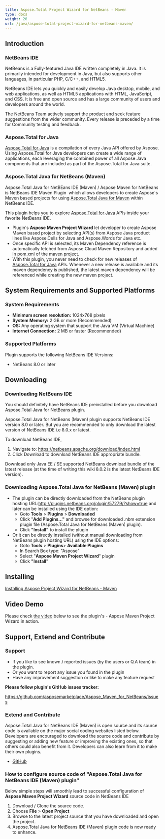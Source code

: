 ```yaml
---
title: Aspose.Total Project Wizard for NetBeans - Maven
type: docs
weight: 20
url: /java/aspose-total-project-wizard-for-netbeans-maven/
---
```


## **Introduction**
### **NetBeans IDE**
NetBeans is a Fully-featured Java IDE written completely in Java. It is primarily intended for development in Java, but also supports other languages, in particular PHP, C/C++, and HTML5.

NetBeans IDE lets you quickly and easily develop Java desktop, mobile, and web applications, as well as HTML5 applications with HTML, JavaScript, and CSS. It is free and open source and has a large community of users and developers around the world.

The NetBeans Team actively support the product and seek feature suggestions from the wider community. Every release is preceded by a time for Community testing and feedback.
### **Aspose.Total for Java**
[Aspose.Total for Java](https://products.aspose.com/total/java) is a compilation of every Java API offered by Aspose. Using Aspose.Total for Java developers can create a wide range of applications, each leveraging the combined power of all Aspose Java components that are included as part of the Aspose.Total for Java suite.
### **Aspose.Total Java for NetBeans (Maven)**
Aspose.Total Java for NetBEans IDE (Maven) / Aspose Maven for NetBeans  is NetBeans IDE Maven Plugin  which allows developers to create Aspose's Maven based projects for using [Aspose.Total Java for Maven](/total/java/aspose-total-java-for-maven/) within NetBeans IDE.

This plugin helps you to explore [Aspose.Total for Java](https://products.aspose.com/total/java) APIs inside your favorite NetBeans IDE.

- Plugin's **Aspose Maven Project Wizard** let developer to create Aspose Maven based project by selecting API(s) from Aspose Java product lines like Aspose.Cells for Java and Aspose.Words for Java etc.
- Once specific API is selected, its Maven Dependency reference is automatically fetched from Aspose Cloud Maven Repository and added in pom.xml of the maven project.
- With this plugin, you never need to check for new releases of [Aspose.Total for Java](https://products.aspose.com/total/java) APIs. Whenever a new release is available and its maven dependency is published, the latest maven dependency will be referenced while creating the new maven project.
## **System Requirements and Supported Platforms**
### **System Requirements**
- **Minimum screen resolution:** 1024x768 pixels
- **System Memory:** 2 GB or more (Recommended)
- **OS:** Any operating system that support the Java VM (Virtual Machine)
- **Internet Connection:** 2 MB or faster (Recommended)
### **Supported Platforms**
Plugin supports the following NetBeans IDE Versions:

- NetBeans 8.0 or later
## **Downloading**
### **Downloading NetBeans IDE**
You should definitely have NetBeans IDE preinstalled before you download Aspose.Total Java for NetBeans plugin.

Aspose.Total Java for NetBeans (Maven) plugin supports NetBeans IDE version 8.0 or later. But you are recommended to only download the latest version of NetBeans IDE i.e 8.0.x or latest.

To download NetBeans IDE,

1. Navigate to: <https://netbeans.apache.org/download/index.html>
1. Click Download to download NetBeans IDE appropriate bundle. 

Download only Java EE / SE supported NetBeans download bundle of the latest release (at the time of writing this wiki 8.0.2 is the latest NetBeans IDE version).
### **Downloading Aspose.Total Java for NetBeans (Maven) plugin**
- The plugin can be directly downloaded from the NetBeans plugin hosting URL:<http://plugins.netbeans.org/plugin/57279/?show=true>
  and later can be installed using the IDE option: 
  - Goto **Tools** > **Plugins** > **Downloaded**
  - Click "**Add Plugins..."** and browse for downloaded .nbm extension plugin file (Aspose.Total Java for NetBeans (Maven) plugin).
  - Click **"Install"** to install the plugin
- Or it can be directly installed (without manual downloading from NetBeans plugin hosting URL) using the IDE options: 
  - Goto **Tools** > **Plugins**> **Available Plugins**
  - In Search Box type: "Aspose"
  - Select "**Aspose Maven Project Wizard**" plugin
  - Click **"Install"**
## **Installing**
[Installing Aspose Project Wizard for NetBeans - Maven](/total/java/aspose-total-project-wizard-for-netbeans-maven/)
## **Video Demo**
Please check [the video](http://youtu.be/AgKrSMj3o7A) below to see the plugin's - Aspose Maven Project Wizard in action.
## **Support, Extend and Contribute**
### **Support**
- If you like to see known / reported issues (by the users or Q.A team) in the plugin.
- Or you want to report any issue you found in the plugin
- Have any improvement suggestion or like to make any feature request

**Please follow plugin's GitHub issues tracker:**

<https://github.com/asposemarketplace/Aspose_Maven_for_NetBeans/issues>
### **Extend and Contribute**
Aspose.Total Java for NetBeans IDE (Maven) is open source and its source code is available on the major social coding websites listed below. Developers are encouraged to download the source code and contribute by suggesting or adding new feature or improving the existing ones, so that others could also benefit from it. Developers can also learn from it to make their own plugins.

- [GitHub](http://goo.gl/rF5gf8)

### **How to configure source code of "Aspose.Total Java for NetBeans IDE (Maven) plugin"**
Below simple steps will smoothly lead to successful configuration of **Aspose Maven Project Wizard** source code in NetBeans IDE

1. Download / Clone the source code.
1. Choose **File** > **Open Project**
1. Browse to the latest project source that you have downloaded and open the project.
1. Aspose.Total Java for NetBeans IDE (Maven) plugin code is now ready to enhance.
